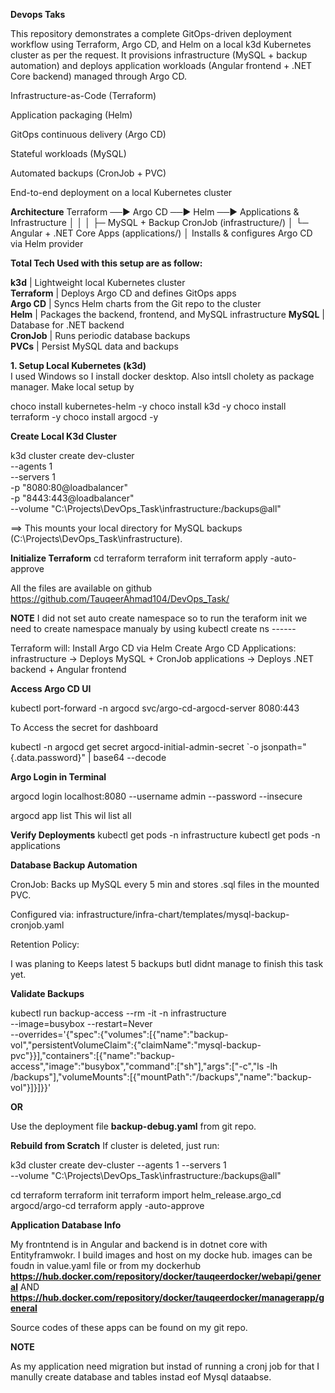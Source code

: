**Devops Taks**

This repository demonstrates a complete GitOps-driven deployment workflow using Terraform, Argo CD, and Helm on a local k3d Kubernetes cluster as per the request.
It provisions infrastructure (MySQL + backup automation) and deploys application workloads (Angular frontend + .NET Core backend) managed through Argo CD.

Infrastructure-as-Code (Terraform)

Application packaging (Helm)

GitOps continuous delivery (Argo CD)

Stateful workloads (MySQL)

Automated backups (CronJob + PVC)

End-to-end deployment on a local Kubernetes cluster

**Architecture**
Terraform ──► Argo CD ──► Helm ──► Applications & Infrastructure
     │                         │
     │                         ├─ MySQL + Backup CronJob (infrastructure/)
     │                         └─ Angular + .NET Core Apps (applications/)
     │
       Installs & configures Argo CD via Helm provider

**Total Tech Used with this setup are as follow:** 

 **k3d**       | Lightweight local Kubernetes cluster                     
 **Terraform** | Deploys Argo CD and defines GitOps apps                  
 **Argo CD**   | Syncs Helm charts from the Git repo to the cluster       
 **Helm**      | Packages the backend, frontend, and MySQL infrastructure 
 **MySQL**     | Database for .NET backend                                
 **CronJob**   | Runs periodic database backups                           
 **PVCs**      | Persist MySQL data and backups       

 **1. Setup Local Kubernetes (k3d)**                    
I used Windows so I install docker desktop. Also intsll cholety as package manager. 
Make local setup by 

choco install kubernetes-helm -y
choco install k3d -y
choco install terraform -y
choco install argocd -y

**Create Local K3d Cluster**

k3d cluster create dev-cluster \
  --agents 1 \
  --servers 1 \
  -p "8080:80@loadbalancer" \
  -p "8443:443@loadbalancer" \
  --volume "C:\Projects\DevOps_Task\infrastructure:/backups@all"

==>  This mounts your local directory for MySQL backups (C:\Projects\DevOps_Task\infrastructure).

**Initialize Terraform**
cd terraform
terraform init
terraform apply -auto-approve

All the files are available on github  
https://github.com/TauqeerAhmad104/DevOps_Task/

**NOTE**
I did not set auto create namespace so to run the teraform init we need to create namespace manualy by using kubectl create ns ------

Terraform will:
Install Argo CD via Helm
Create Argo CD Applications:
infrastructure → Deploys MySQL + CronJob
applications → Deploys .NET backend + Angular frontend

**Access Argo CD UI**

kubectl port-forward -n argocd svc/argo-cd-argocd-server 8080:443

To Access the secret for dashboard 

kubectl -n argocd get secret argocd-initial-admin-secret `-o jsonpath="{.data.password}" | base64 --decode

**Argo Login in Terminal**

argocd login localhost:8080 --username admin --password <decoded-password> --insecure

argocd app list            This wil list all

**Verify Deployments**
kubectl get pods -n infrastructure
kubectl get pods -n applications



**Database Backup Automation**

CronJob:
Backs up MySQL every 5 min and stores .sql files in the mounted PVC.

Configured via:
infrastructure/infra-chart/templates/mysql-backup-cronjob.yaml

Retention Policy:

I was planing to Keeps latest 5 backups butI didnt manage to finish this task yet. 



**Validate Backups**

kubectl run backup-access --rm -it -n infrastructure \
  --image=busybox --restart=Never \
  --overrides='{"spec":{"volumes":[{"name":"backup-vol","persistentVolumeClaim":{"claimName":"mysql-backup-pvc"}}],"containers":[{"name":"backup-access","image":"busybox","command":["sh"],"args":["-c","ls -lh /backups"],"volumeMounts":[{"mountPath":"/backups","name":"backup-vol"}]}]}}'



**OR**

Use the deployment file **backup-debug.yaml** from git repo. 


**Rebuild from Scratch**
If cluster is deleted, just run:

k3d cluster create dev-cluster --agents 1 --servers 1 \
  --volume "C:\Projects\DevOps_Task\infrastructure:/backups@all"

cd terraform
terraform init
terraform import helm_release.argo_cd argocd/argo-cd
terraform apply -auto-approve



**Application Database Info**

My frontntend is in Angular and backend is in dotnet core with Entityframwokr. I build images and host on my docke hub. images can be foudn in value.yaml file or from my dockerhub **https://hub.docker.com/repository/docker/tauqeerdocker/webapi/general**   AND 
**https://hub.docker.com/repository/docker/tauqeerdocker/managerapp/general**

Source codes of these apps can be found on my git repo. 

**NOTE**

As my application need migration but instad of running a cronj job for that I manully create database and tables instad eof Mysql dataabse.



